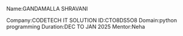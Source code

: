 Name:GANDAMALLA SHRAVANI

Company:CODETECH IT SOLUTION
ID:CTO8DS5O8
Domain:python programming
Duration:DEC TO JAN 2025
Mentor:Neha
